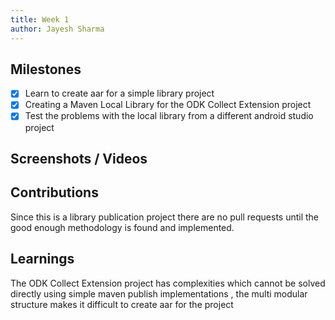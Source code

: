 ```yaml
---
title: Week 1
author: Jayesh Sharma 
---
```


## Milestones
- [X] Learn to create aar for a simple library project
- [X] Creating a Maven Local Library for the ODK Collect Extension project
- [X] Test the problems with the local library from a different android studio project

## Screenshots / Videos 

## Contributions
Since this is a library publication project there are no pull requests until the good enough methodology is found and implemented.
## Learnings
The ODK Collect Extension project has complexities which cannot be solved directly using simple maven publish implementations , the multi modular structure makes it difficult to create aar for the project